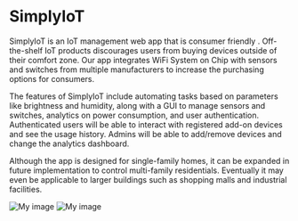 # SimplyIoT
SimplyIoT is an IoT management web app that is consumer friendly . Off-the-shelf IoT products discourages users from buying devices outside of their comfort zone. Our app integrates WiFi System on Chip with sensors and switches from multiple manufacturers to increase the purchasing options for consumers.

The features of SimplyIoT include automating tasks based on parameters like brightness and humidity, along with a GUI to manage sensors and switches, analytics on power consumption, and user authentication. Authenticated users will be able to interact with registered add-on devices and see the usage history. Admins will be able to add/remove devices and change the analytics dashboard. 

Although the app is designed for single-family homes, it can be expanded in future implementation to control multi-family residentials. Eventually it may even be applicable to larger buildings such as shopping malls and industrial facilities.

![My image](https://howardgkim.github.io/webpage/Screenshot%202018-03-20%20at%2020.04.56.png)
![My image](https://howardgkim.github.io/webpage/devices.png)
